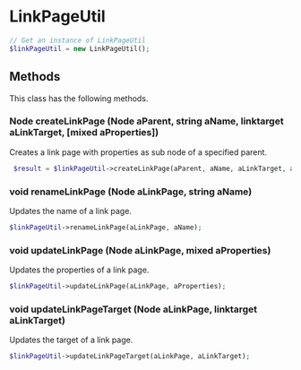 # LinkPageUtil

```php
// Get an instance of LinkPageUtil
$linkPageUtil = new LinkPageUtil();
```


## Methods
This class has the following methods.


### Node createLinkPage (Node aParent, string aName, linktarget aLinkTarget, [mixed aProperties])
Creates a link page with properties as sub node of a specified parent.

```php
 $result = $linkPageUtil->createLinkPage(aParent, aName, aLinkTarget, aProperties);
```


### void renameLinkPage (Node aLinkPage, string aName)
Updates the name of a link page.

```php
$linkPageUtil->renameLinkPage(aLinkPage, aName);
```


### void updateLinkPage (Node aLinkPage, mixed aProperties)
Updates the properties of a link page.

```php
$linkPageUtil->updateLinkPage(aLinkPage, aProperties);
```


### void updateLinkPageTarget (Node aLinkPage, linktarget aLinkTarget)
Updates the target of a link page.

```php
$linkPageUtil->updateLinkPageTarget(aLinkPage, aLinkTarget);
```

